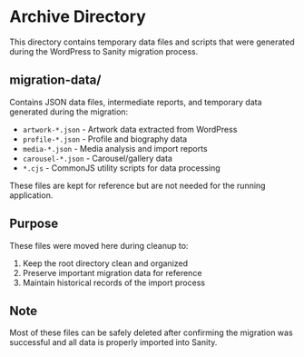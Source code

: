 # Archive Directory

This directory contains temporary data files and scripts that were generated during the WordPress to Sanity migration process.

## migration-data/
Contains JSON data files, intermediate reports, and temporary data generated during the migration:

- `artwork-*.json` - Artwork data extracted from WordPress
- `profile-*.json` - Profile and biography data
- `media-*.json` - Media analysis and import reports  
- `carousel-*.json` - Carousel/gallery data
- `*.cjs` - CommonJS utility scripts for data processing

These files are kept for reference but are not needed for the running application.

## Purpose
These files were moved here during cleanup to:
1. Keep the root directory clean and organized
2. Preserve important migration data for reference
3. Maintain historical records of the import process

## Note
Most of these files can be safely deleted after confirming the migration was successful and all data is properly imported into Sanity. 